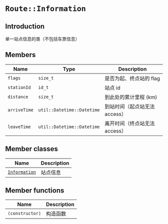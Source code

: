 # `Route::Information`

## Introduction

单一站点信息的类（不包括车票信息）

## Members

Name|Type|Description
--|--|--
`flags`|`size_t`|是否为起、终点站的 flag
`stationId`|`id_t`|站点 id
`distance`|`size_t`|到此处的累计里程 (km)
`arriveTime`|`util::Datetime::Datetime`|到站时间（起点站无法 access）
`leaveTime`|`util::Datetime::Datetime`|离开时间（终点站无法 access）

## Member classes

Name|Description
--|--
[`Information`](Route/Information.md)|站点信息

## Member functions

Name|Description
--|--
`(constructor)`|构造函数
